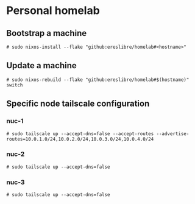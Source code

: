 # Personal homelab

## Bootstrap a machine

```
# sudo nixos-install --flake "github:ereslibre/homelab#<hostname>"
```

## Update a machine

```
# sudo nixos-rebuild --flake "github:ereslibre/homelab#$(hostname)" switch
```

## Specific node tailscale configuration

### nuc-1

```
# sudo tailscale up --accept-dns=false --accept-routes --advertise-routes=10.0.1.0/24,10.0.2.0/24,10.0.3.0/24,10.0.4.0/24
```

### nuc-2

```
# sudo tailscale up --accept-dns=false
```

### nuc-3

```
# sudo tailscale up --accept-dns=false
```
